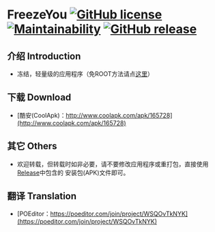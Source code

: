 # FreezeYou  [![GitHub license](https://img.shields.io/badge/license-MIT-brightgreen.svg)](https://github.com/Playhi/FreezeYou/blob/master/LICENSE) [![Maintainability](https://api.codeclimate.com/v1/badges/727a63c38deeadb0c468/maintainability)](https://codeclimate.com/github/Playhi/FreezeYou/maintainability) [![GitHub release](https://img.shields.io/github/release/Playhi/FreezeYou.svg)](https://github.com/Playhi/FreezeYou/releases)
## 介绍 Introduction
* 冻结，轻量级的应用程序（免ROOT方法请点[这里](https://github.com/Playhi/FreezeYou/wiki/%E5%85%8DROOT%E4%BD%BF%E7%94%A8)）
## 下载 Download
* [酷安(CoolApk)：http://www.coolapk.com/apk/165728](http://www.coolapk.com/apk/165728)
## 其它 Others
* 欢迎转载，但转载时如非必要，请不要修改应用程序或重打包，直接使用 [Release](https://github.com/Playhi/FreezeYou/releases)中包含的 安装包(APK)文件即可。
## 翻译 Translation
* [POEditor：https://poeditor.com/join/project/WSQOvTkNYK](https://poeditor.com/join/project/WSQOvTkNYK)
